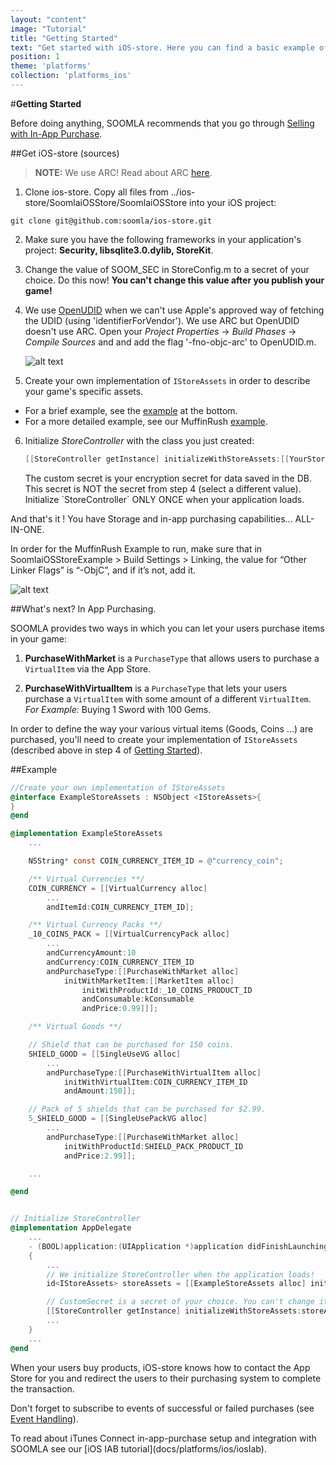 ```yaml
---
layout: "content"
image: "Tutorial"
title: "Getting Started"
text: "Get started with iOS-store. Here you can find a basic example of initialization, economy framework integration, and links to downloads and IAP setup."
position: 1
theme: 'platforms'
collection: 'platforms_ios'
---
```


#**Getting Started**

Before doing anything, SOOMLA recommends that you go through [Selling with In-App Purchase](https://developer.apple.com/appstore/in-app-purchase/index.html).

##Get iOS-store (sources)

> **NOTE:** We use ARC! Read about ARC [here](http://www.google.com/url?q=http%3A%2F%2Fen.wikipedia.org%2Fwiki%2FAutomatic_Reference_Counting&sa=D&sntz=1&usg=AFQjCNHaQBd32glc8dP7HSzlvW1RhjInQA).

1. Clone ios-store. Copy all files from ../ios-store/SoomlaiOSStore/SoomlaiOSStore into your iOS project:

 `git clone git@github.com:soomla/ios-store.git`

2. Make sure you have the following frameworks in your application's project: **Security, libsqlite3.0.dylib, StoreKit**.

3. Change the value of SOOM_SEC in StoreConfig.m to a secret of your choice. Do this now! **You can't change this value after you publish your game!**

4. We use [OpenUDID](https://github.com/ylechelle/OpenUDID) when we can't use Apple's approved way of fetching the UDID (using 'identifierForVendor'). We use ARC but OpenUDID doesn't use ARC. Open your *Project Properties* -> *Build Phases* -> *Compile Sources* and and add the flag '-fno-objc-arc' to OpenUDID.m.

    ![alt text](/img/tutorial_img/ios_getting_started/compileSources.png "Compile sources")

5. Create your own implementation of `IStoreAssets` in order to describe your game's specific assets.
  - For a brief example, see the [example](#example) at the bottom.
  - For a more detailed example, see our MuffinRush [example](https://github.com/soomla/ios-store/blob/master/SoomlaiOSStoreExample/SoomlaiOSStoreExample/MuffinRushAssets.m).

6. Initialize _StoreController_ with the class you just created:

    ``` objectivec
    [[StoreController getInstance] initializeWithStoreAssets:[[YourStoreAssetsImplementation alloc] init] andCustomSecret:@"[YOUR CUSTOM SECRET HERE]"];
    ```

    <div class="info-box">The custom secret is your encryption secret for data saved in the DB. This secret is NOT the secret from step 4 (select a different value).</div>

    <div class="warning-box">Initialize `StoreController` ONLY ONCE when your application loads.</div>

And that's it ! You have Storage and in-app purchasing capabilities... ALL-IN-ONE.

<div class="info-box">In order for the MuffinRush Example to run, make sure that in SoomlaiOSStoreExample > Build Settings > Linking, the value for “Other Linker Flags” is “-ObjC”, and if it’s not, add it.</div>

![alt text](/img/tutorial_img/ios_getting_started/linkerFlags.png "Linker flags")

##What's next? In App Purchasing.

SOOMLA provides two ways in which you can let your users purchase items in your game:

 1. **PurchaseWithMarket** is a `PurchaseType` that allows users to purchase a `VirtualItem` via the App Store.

 2. **PurchaseWithVirtualItem** is a `PurchaseType` that lets your users purchase a `VirtualItem` with some amount of a different `VirtualItem`. *For Example:* Buying 1 Sword with 100 Gems.

In order to define the way your various virtual items (Goods, Coins ...) are purchased, you'll need to create your implementation of `IStoreAssets` (described above in step 4 of [Getting Started](#getting-started)).

##Example

``` objectivec
//Create your own implementation of IStoreAssets
@interface ExampleStoreAssets : NSObject <IStoreAssets>{
}
@end

@implementation ExampleStoreAssets
    ...

    NSString* const COIN_CURRENCY_ITEM_ID = @"currency_coin";

    /** Virtual Currencies **/
    COIN_CURRENCY = [[VirtualCurrency alloc]
        ...
        andItemId:COIN_CURRENCY_ITEM_ID];

    /** Virtual Currency Packs **/
    _10_COINS_PACK = [[VirtualCurrencyPack alloc]
        ...
        andCurrencyAmount:10
        andCurrency:COIN_CURRENCY_ITEM_ID
        andPurchaseType:[[PurchaseWithMarket alloc]
            initWithMarketItem:[[MarketItem alloc]
                initWithProductId:_10_COINS_PRODUCT_ID
                andConsumable:kConsumable
                andPrice:0.99]]];

    /** Virtual Goods **/

    // Shield that can be purchased for 150 coins.
    SHIELD_GOOD = [[SingleUseVG alloc]
        ...
        andPurchaseType:[[PurchaseWithVirtualItem alloc]
            initWithVirtualItem:COIN_CURRENCY_ITEM_ID
            andAmount:150]];

    // Pack of 5 shields that can be purchased for $2.99.
    5_SHIELD_GOOD = [[SingleUsePackVG alloc]
        ...
        andPurchaseType:[[PurchaseWithMarket alloc]
            initWithProductId:SHIELD_PACK_PRODUCT_ID
            andPrice:2.99]];

    ...

@end


// Initialize StoreController
@implementation AppDelegate
    ...
    - (BOOL)application:(UIApplication *)application didFinishLaunchingWithOptions:(NSDictionary *)launchOptions
    {
        ...
        // We initialize StoreController when the application loads!
        id<IStoreAssets> storeAssets = [[ExampleStoreAssets alloc] init];

        // CustomSecret is a secret of your choice. You can't change it after you publish your game.
        [[StoreController getInstance] initializeWithStoreAssets:storeAssets andCustomSecret:@"ChangeMe!!!"];
        ...
    }
    ...
@end
```

When your users buy products, iOS-store knows how to contact the App Store for you and redirect the users to their purchasing system to complete the transaction.

Don't forget to subscribe to events of successful or failed purchases (see [Event Handling](docs/platforms/ios/Events)).

<div class="info-box">To read about iTunes Connect in-app-purchase setup and integration with SOOMLA see our [iOS IAB tutorial](docs/platforms/ios/iosIab).</div>
